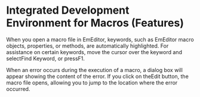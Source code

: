 # Integrated Development Environment for Macros (Features)

When you open a macro file in EmEditor, keywords, such as EmEditor macro
objects, properties, or methods, are automatically highlighted. For assistance
on certain keywords, move the cursor over the keyword and selectFind
Keyword, or pressF1.

When an error occurs
during the execution of a macro, a dialog box will appear showing the content of
the error. If you click on theEdit button, the macro file opens,
allowing you to jump to the location where the error occurred.
